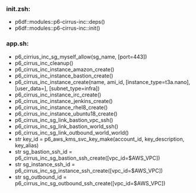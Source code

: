 ### init.zsh:
- p6df::modules::p6-cirrus-inc::deps()
- p6df::modules::p6-cirrus-inc::init()

### app.sh:
- p6_cirrius_inc_sg_myself_allow(sg_name, [port=443])
- p6_cirrus_inc_cleanup()
- p6_cirrus_inc_instance_amazon_create()
- p6_cirrus_inc_instance_bastion_create()
- p6_cirrus_inc_instance_create(name, ami_id, [instance_type=t3a.nano], [user_data=], [subnet_type=infra])
- p6_cirrus_inc_instance_irc_create()
- p6_cirrus_inc_instance_jenkins_create()
- p6_cirrus_inc_instance_rhel8_create()
- p6_cirrus_inc_instance_ubuntu18_create()
- p6_cirrus_inc_sg_link_bastion_vpc_ssh()
- p6_cirrus_inc_sg_link_bastion_world_ssh()
- p6_cirrus_inc_sg_link_outbound_world_world()
- str key_id = p6_aws_kms_svc_key_make(account_id, key_description, key_alias)
- str sg_bastion_ssh_id = p6_cirrus_inc_sg_bastion_ssh_create([vpc_id=$AWS_VPC])
- str sg_instance_ssh_id = p6_cirrus_inc_sg_instance_ssh_create([vpc_id=$AWS_VPC])
- str sg_outbound_id = p6_cirrus_inc_sg_outbound_ssh_create([vpc_id=$AWS_VPC])

